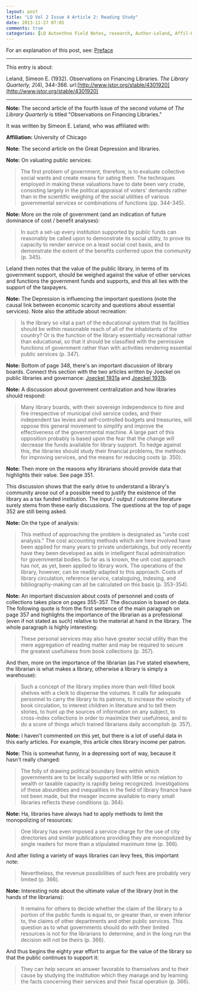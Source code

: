 ```yaml
---
layout: post
title: "LQ Vol 2 Issue 4 Article 2: Reading Study"
date: 2013-11-27 07:01
comments: true
categories: [LQ Autoethno Field Notes, research, Author-Leland, Affil-University of Chicago]
---
```


For an explanation of this post, see:
[Preface](/blog/2013/08/14/lq-autoethnography-research-journal-preface/)

---

This entry is about:

Leland, Simeon E. (1932). Observations on Financing
Libraries. *The Library Quarterly, 2*(4), 344-366.
url:[http://www.jstor.org/stable/4301920](http://www.jstor.org/stable/4301920)

---

**Note:** The second article of the fourth issue of the
second volume of *The Library Quarterly* is titled
"Observations on Financing Libraries."

It was written by Simeon E. Leland, who was affiliated
with:

**Affiliation:** University of Chicago

**Note:** The second article on the Great Depression and
libraries.

**Note:** On valuating public services:

> The first problem of government, therefore, is to
> evaluate collective social wants and create means for
> sating them. The techniques employed in making these
> valuations have to date been very crude, consisting
> largely in the political appraisal of voters' demands
> rather than in the scientific weighing of the social
> utilities of various governmental services or
> combinations of functions (pp. 344-345).

**Note:** More on the role of government (and an
indication of future dominance of cost / benefit
analyses):

> In such a set-up every institution supported by public
> funds can reasonably be called upon to demonstrate its
> social utility, to prove its capacity to render
> service on a least social cost basis, and to
> demonstrate the extent of the benefits conferred upon
> the community (p. 345).

Leland then notes that the value of the public library,
in terms of its government support, should be weighed
against the value of other services and functions the
government funds and supports, and this all lies with
the support of the taxpayers.

**Note:** The Depression is influencing the important
questions (note the causal link between economic
scarcity and questions about essential services). Note
also the attitude about recreation:

> Is the library so vital a part of the educational
> system that its facilities should be within reasonable
> reach of all of the inhabitants of the country? Or is
> the function of the library essentially recreational
> rather than educational, so that it should be
> classified with the permissive functions of government
> rather than with activities rendering essential public
> services (p. 347).

**Note:** Bottom of page 348, there's an important
discussion of library boards. Connect this section with
the two articles written by Joeckel on public libraries
and governance: [Joeckel 1931a][1] and [Joeckel
1931b][2].

[1]: /blog/2013/08/28/lq-vol-1-issue-2-article-1-reading-study/
[2]: /blog/2013/09/27/lq-vol-1-issue-3-article-6-reading-study/

**Note:** A discussion about government centralization
and how libraries should respond:

> Many library boards, with their sovereign independence
> to hire and fire irrespective of municipal civil
> service codes, and their independent tax levies and
> self-controlled budgets and treasuries, will oppose
> this general movement to simplify and improve the
> effectiveness of the governmental machine. A large
> part of this opposition probably is based upon the
> fear that the change will decrease the funds available
> for library support. To hedge against this, the
> libraries should study their financial problems, the
> methods for improving services, and the means for
> reducing costs (p. 350).

**Note:** Then more on the reasons why librarians should
provide data that highlights their value. See page 351.

This discussion shows that the early drive to understand
a library's community arose out of a possible need to
justify the existence of the library as a tax funded
institution. The input / output / outcome literature
surely stems from these early discussions. The questions
at the top of page 352 are still being asked.

**Note:** On the type of analysis:

> This method of approaching the problem is designated
> as "unite cost analysis." The cost accounting methods
> which are here involved have been applied for many
> years to private undertakings, but only recently have
> they been developed as aids in intelligent fiscal
> administration for governmental bodies. So far as is
> known, the unit cost approach has not, as yet, been
> applied to library work. The operations of the
> library, however, can be readily adapted to this
> approach. Costs of library circulation, reference
> service, cataloguing, indexing, and
> bibliography-making can all be calculated on this
> basis (p. 353-354).

**Note:** An important discussion about costs of
personnel and costs of collections takes place on pages
355-357. The discussion is based on data. The following
quote is from the first sentence of the main paragraph
on page 357 and highlights the importance of the
librarian as a professional (even if not stated as such)
relative to the material at hand in the library. The
whole paragraph is highly interesting:

> These personal services may also have greater social
> utility than the mere aggregation of reading matter
> and may be required to secure the greatest usefulness
> from book collections (p. 357).

And then, more on the importance of the librarian (as
I've stated elsewhere, the librarian is what makes a
library, otherwise a library is simply a warehouse):

> Such a concept of the library implies more than
> well-filled book shelves with a clerk to dispense the
> volumes. It calls for adequate personnel to carry the
> library to its patrons, to increase the velocity of
> book circulation, to interest children in literature
> and to tell them stories, to hunt up the sources of
> information on any subject, to cross-index collections
> in order to maximize their usefulness, and to do a
> score of things which trained librarians daily
> accomplish (p. 357).

**Note:** I haven't commented on this yet, but there is
a lot of useful data in this early articles. For
example, this article cites library income per patron.

**Note:** This is somewhat funny, in a depressing sort
of way, because it hasn't really changed:

> The folly of drawing political boundary lines within
> which governments are to be locally supported with
> little or no relation to wealth or taxable capacity is
> rapidly being recognized. Investigations of these
> absurdities and inequalities in the field of library
> finance have not been made, but the meager income
> available to many small libraries reflects these
> conditions (p. 364).

**Note:** Ha, libraries have always had to apply methods
to limit the monopolizing of resources:

> One library has even imposed a service charge for the
> use of city directories and similar publications
> providing they are monopolized by single readers for
> more than a stipulated maximum time (p. 366).

And after listing a variety of ways libraries can levy
fees, this important note:

> Nevertheless, the revenue possibilities of such fees
> are probably very limited (p. 366).

**Note:** Interesting note about the ultimate value of
the library (not in the hands of the librarians):

> It remains for others to decide whether the claim of
> the library to a portion of the public funds is equal
> to, or greater than, or even inferior to, the claims
> of other departments and other public services. This
> question as to what governments should do with their
> limited resources is not for the librarians to
> determine, and in the long run the decision will not
> be theirs (p. 366).

And thus begins the eighty year effort to argue for the
value of the library so that the public continues to
support it:

> They can help secure an answer favorable to themselves
> and to their cause by studying the institution which
> they manage and by learning the facts concerning their
> services and their fiscal operation (p. 366).

